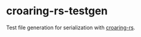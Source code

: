 # croaring-rs-testgen

Test file generation for serialization with [croaring-rs](https://github.com/saulius/croaring-rs).
